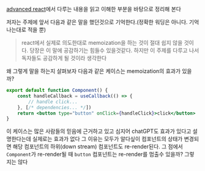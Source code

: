 [advanced react](https://www.advanced-react.com/)에서 다루는 내용을 읽고 이해한 부분을 바탕으로 정리해 본다

저자는 주제에 앞서 다음과 같은 말을 했던것으로 기억한다.(정확한 워딩은 아니다. 기억나는대로 적을 뿐)

> react에서 실제로 의도한대로 memoization을 하는 것이 절대 쉽지 않을 것이다. 당장은 이 말에 공감하기는 힘들수 있을것같다. 하지만 이 주제를 다루고 나서 독자들도 공감하게 될 것이라 생각한다

왜 그렇게 말을 하는지 살펴보자
다음과 같은 케이스는 memoization의 효과가 있을까?

```jsx
export default function Component() {
	const handleCallback = useCallback(() => {
		// handle click...
	}, [/* dependencies... */])
	return <button type="button" onClick={handleClick}>click</button>
}
```

이 케이스는 많은 사람들의 믿음에 근거하고 있고 심지어 chatGPT도 효과가 있다고 설명한다는데 실제로는 효과가 없다
그 이유는 모두가 알다싶이 컴포넌트의 상태가 변경되면 해당 컴포넌트의 하위(down stream) 컴포넌트도 re-render된다. 그 점에서 `Component`가 re-render될 때 `button` 컴포넌트는 re-render를 멈출수 있을까? 그렇지는 않다